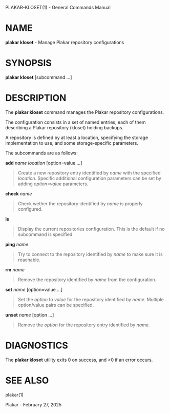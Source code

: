 PLAKAR-KLOSET(1) - General Commands Manual

# NAME

**plakar kloset** - Manage Plakar repository configurations

# SYNOPSIS

**plakar kloset**
\[subcommand&nbsp;...]

# DESCRIPTION

The
**plakar kloset**
command manages the Plakar repository configurations.

The configuration consists in a set of named entries, each of them
describing a Plakar repository (kloset) holding backups.

A repository is defined by at least a location, specifying the storage
implementation to use, and some storage-specific parameters.

The subcommands are as follows:

**add** *name* *location* \[option=value ...]

> Create a new repository entry identified by
> *name*
> with the specified
> *location*.
> Specific additional configuration parameters can be set by adding
> *option=value*
> parameters.

**check** *name*

> Check wether the repository identified by
> *name*
> is properly configured.

**ls**

> Display the current repositories configuration.
> This is the default if no subcommand is specified.

**ping** *name*

> Try to connect to the repository identified by
> *name*
> to make sure it is reachable.

**rm** *name*

> Remove the repository identified by
> *name*
> from the configuration.

**set** *name* \[option=value ...]

> Set the
> *option*
> to
> *value*
> for the repository identified by
> *name*.
> Multiple option/value pairs can be specified.

**unset** *name* \[option ...]

> Remove the
> *option*
> for the repository entry identified by
> *name*.

# DIAGNOSTICS

The **plakar kloset** utility exits&#160;0 on success, and&#160;&gt;0 if an error occurs.

# SEE ALSO

plakar(1)

Plakar - February 27, 2025
